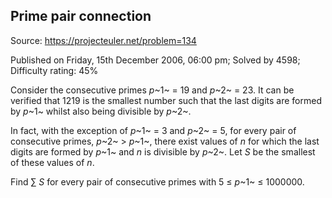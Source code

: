 Prime pair connection
---------------------

Source: https://projecteuler.net/problem=134

Published on Friday, 15th December 2006, 06:00 pm; Solved by 4598;
Difficulty rating: 45%

Consider the consecutive primes *p*~1~ = 19 and *p*~2~ = 23. It can be
verified that 1219 is the smallest number such that the last digits are
formed by *p*~1~ whilst also being divisible by *p*~2~.

In fact, with the exception of *p*~1~ = 3 and *p*~2~ = 5, for every pair
of consecutive primes, *p*~2~ \> *p*~1~, there exist values of *n* for
which the last digits are formed by *p*~1~ and *n* is divisible by
*p*~2~. Let *S* be the smallest of these values of *n*.

Find ∑ *S* for every pair of consecutive primes with 5 ≤ *p*~1~ ≤
1000000.
